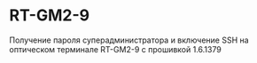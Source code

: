 # RT-GM2-9
Получение пароля суперадминистратора и включение SSH на оптическом терминале RT-GM2-9 с прошивкой 1.6.1379
